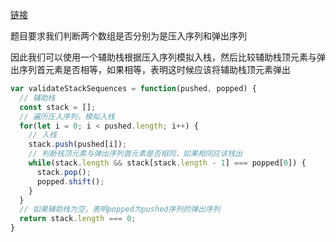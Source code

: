 [链接](https://leetcode-cn.com/problems/zhan-de-ya-ru-dan-chu-xu-lie-lcof/)

题目要求我们判断两个数组是否分别为是压入序列和弹出序列

因此我们可以使用一个辅助栈根据压入序列模拟入栈，然后比较辅助栈顶元素与弹出序列首元素是否相等，如果相等，表明这时候应该将辅助栈顶元素弹出

```javascript
var validateStackSequences = function(pushed, popped) {
  // 辅助栈
  const stack = [];
  // 遍历压入序列，模拟入栈
  for(let i = 0; i < pushed.length; i++) {
    // 入栈
    stack.push(pushed[i]);
    // 判断栈顶元素与弹出序列首元素是否相同，如果相同应该栈出
    while(stack.length && stack[stack.length - 1] === popped[0]) {
      stack.pop();
      popped.shift();
    }
  }
  // 如果辅助栈为空，表明popped为pushed序列的弹出序列
  return stack.length === 0;
}
```